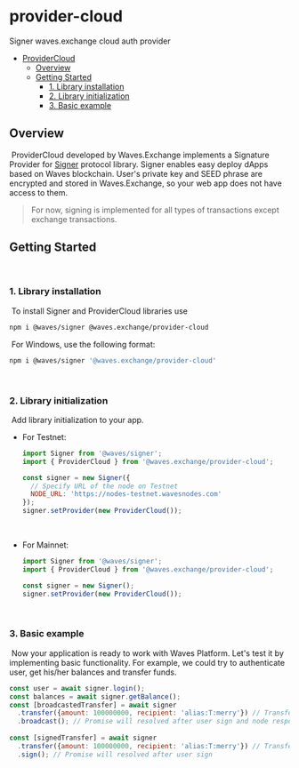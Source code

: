# provider-cloud

Signer waves.exchange cloud auth provider
​
- [ProviderCloud](#provider-cloud)
  - [Overview](#overview)
  - [Getting Started](#getting-started)
    - [1. Library installation](#1-library-installation)
    - [2. Library initialization](#2-library-initialization)
    - [3. Basic example](#3-basic-example)
​
<a id="overview"></a>
## Overview
​
ProviderCloud developed by Waves.Exchange implements a Signature Provider for [Signer](https://github.com/wavesplatform/signer) protocol library. Signer enables easy deploy dApps based on Waves blockchain. User's private key and SEED phrase are encrypted and stored in Waves.Exchange, so your web app does not have access to them.
​
> For now, signing is implemented for all types of transactions except exchange transactions.
​
<a id="getting-started"></a>
## Getting Started
​
### 1. Library installation
​
To install Signer and ProviderCloud libraries use
​
```bash
npm i @waves/signer @waves.exchange/provider-cloud
```
​
For Windows, use the following format:
```bash
npm i @waves/signer '@waves.exchange/provider-cloud'
```
​
​
### 2. Library initialization
​
Add library initialization to your app.
​
* For Testnet:
​
   ```js
   import Signer from '@waves/signer';
   import { ProviderCloud } from '@waves.exchange/provider-cloud';

   const signer = new Signer({
     // Specify URL of the node on Testnet
     NODE_URL: 'https://nodes-testnet.wavesnodes.com'
   });
   signer.setProvider(new ProviderCloud());
   ```
​
* For Mainnet:
​
   ```js
   import Signer from '@waves/signer';
   import { ProviderCloud } from '@waves.exchange/provider-cloud';

   const signer = new Signer();
   signer.setProvider(new ProviderCloud());
   ```
​
### 3. Basic example
​
Now your application is ready to work with Waves Platform. Let's test it by implementing basic functionality. For example, we could try to authenticate user, get his/her balances and transfer funds.
​
```js
const user = await signer.login();
const balances = await signer.getBalance();
const [broadcastedTransfer] = await signer
  .transfer({amount: 100000000, recipient: 'alias:T:merry'}) // Transfer 1 WAVES to alias merry
  .broadcast(); // Promise will resolved after user sign and node response
​
const [signedTransfer] = await signer
  .transfer({amount: 100000000, recipient: 'alias:T:merry'}) // Transfer 1 WAVES to alias merry
  .sign(); // Promise will resolved after user sign
```
​
